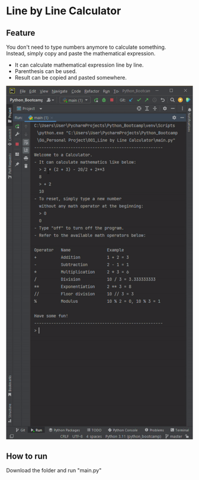 # Line by Line Calculator

## Feature

You don't need to type numbers anymore to calculate something.<br>
Instead, simply copy and paste the mathematical expression.

- It can calculate mathematical expression line by line.
- Parenthesis can be used.
- Result can be copied and pasted somewhere.

<img src="./Line by Line Calculator.gif" alt="Line by Line Calculator - result gif">

## How to run

Download the folder and run "main.py"
